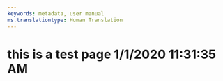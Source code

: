 ```yaml
---
keywords: metadata, user manual
ms.translationtype: Human Translation
---
```

# this is a test page 1/1/2020 11:31:35 AM